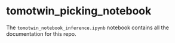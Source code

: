# tomotwin_picking_notebook
The `tomotwin_notebook_inference.ipynb` notebook contains all the documentation for this repo.
